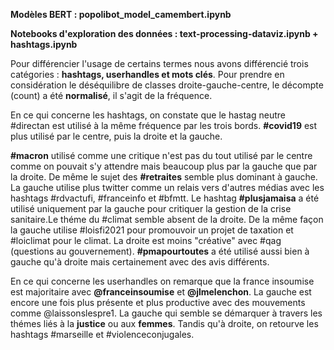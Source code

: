 **Modèles BERT : popolibot_model_camembert.ipynb**

**Notebooks d'exploration des données : text-processing-dataviz.ipynb + hashtags.ipynb**

Pour différencier l'usage de certains termes nous avons différencié trois catégories : **hashtags, userhandles et mots clés**. Pour prendre en considération le déséquilibre de classes droite-gauche-centre, le décompte (count) a été **normalisé**, il s'agit de la fréquence.

En ce qui concerne les hashtags, on constate que le hastag neutre #directan est utilisé à la même fréquence par les trois bords. **#covid19** est plus utilisé par le centre, puis la droite et la gauche.

**#macron** utilisé comme une critique n'est pas du tout utilisé par le centre comme on pouvait s'y attendre mais beaucoup plus par la gauche que par la droite. De même le sujet des **#retraites** semble plus dominant à gauche.
La gauche utilise plus twitter comme un relais vers d'autres médias avec les hashtags #rdvactufi, #franceinfo et #bfmtt. Le hashtag **#plusjamaisa** a été utilisé uniquement par la gauche pour critiquer la gestion de la crise sanitaire.Le théme du #climat semble absent de la droite. De la même façon la gauche utilise #loisfi2021 pour promouvoir un projet de taxation et #loiclimat pour le climat. La droite est moins "créative" avec #qag (questions au gouvernement). **#pmapourtoutes** a été utilisé aussi bien à gauche qu'à droite mais certainement avec des avis différents.

En ce qui concerne les userhandles on remarque que la france insoumise est majoritaire avec **@franceinsoumise** et **@jlmelenchon**. La gauche est encore une fois plus présente et plus productive avec des mouvements comme @laissonslespre1. La gauche qui semble se démarquer à travers les thémes liés à la **justice** ou aux **femmes**. Tandis qu'à droite, on retourve les hashtags #marseille et #violenceconjugales.

